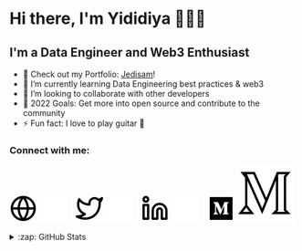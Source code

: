 # Hi there, I'm Yididiya 👋👋👋 

## I'm a Data Engineer and Web3 Enthusiast

- 🔭 Check out my Portfolio: [Jedisam](https://jedisam.github.io/)!
- 🌱 I’m currently learning Data Engineering best practices & web3
- 👯 I’m looking to collaborate with other developers
- 🥅 2022 Goals: Get more into open source and contribute to the community
- ⚡ Fun fact: I love to play guitar 🎸

### Connect with me:

[![website](./img/globe-light.svg)](https://jedisam.github.io/)
[![website](./img/globe-dark.svg)](https://jedisam.github.io/#gh-dark-mode-only)
&nbsp;&nbsp;
[![website](./img/twitter-light.svg)](https://twitter.com/Yididya_Samuel#gh-light-mode-only)
[![website](./img/twitter-dark.svg)](https://twitter.com/Yididya_Samuel#gh-dark-mode-only)
&nbsp;&nbsp;
[![website](./img/linkedin-light.svg)](https://www.linkedin.com/in/yididya-samuel/#gh-light-mode-only)
[![website](./img/linkedin-dark.svg)](https://www.linkedin.com/in/yididya-samuel/#gh-dark-mode-only)
&nbsp;&nbsp;
[![website](./img/medium-light.svg)](https://medium.com/@yidisam18#gh-dark-mode-only)
[![website](./img/medium-dark.svg)](https://medium.com/@yidisam18#gh-dark-mode-only)


<details>
  <summary>:zap: GitHub Stats</summary>

  <img align="left" alt="Yididiya's GitHub Stats" src="https://github-readme-stats.vercel.app/api?username=jedisam&show_icons=true&hide_border=false&title_color=ff652f&icon_color=FFE400&bg_color=09131B&text_color=ffffff&border_color=0c1a25" />

</details>
